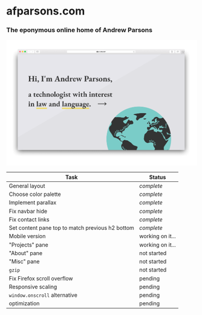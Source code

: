 # afparsons.com

### The eponymous online home of Andrew Parsons

![Screenshot](/afparsons-mockup-transparent2.png?raw=true "Screenshot")

| Task | Status |
| ---- | ------ |
| General layout | *complete* |
| Choose color palette | *complete* |
| Implement parallax | *complete* |
| Fix navbar hide | *complete* |
| Fix contact links | *complete* |
| Set content pane top to match previous h2 bottom | *complete* |
| Mobile version | working on it... |
| "Projects" pane | working on it... |
| "About" pane | not started |
| "Misc" pane | not started |
| `gzip` | not started |
| Fix Firefox scroll overflow | pending |
| Responsive scaling | pending |
| `window.onscroll` alternative | pending |
| optimization | pending |
